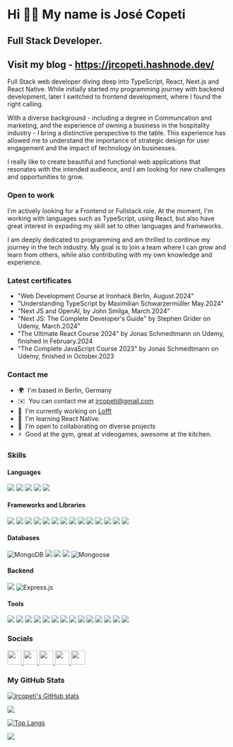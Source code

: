 Hi 👋🏻 My name is José Copeti
===============================================================================================================================================

Full Stack Developer. 
----------------------------

Visit my blog - https://jrcopeti.hashnode.dev/
----------------------------

Full Stack web developer diving deep into TypeScript, React, Next.js and React Native. While initially started my programming journey with backend development, later I switched to frontend development, where I found the right calling. 

With a diverse background - including a degree in Communcation and marketing, and the experience of owning a business in the hospitality industry - I bring a distinctive perspective to the table. This experience has allowed me to understand the importance of strategic design for user engagement and the impact of technology on businesses. 

I really like to create beautiful and functional web applications that resonates with the intended audience, and I am looking for new challenges and opportunities to grow.

### Open to work

I'm actively looking for a Frontend or Fullstack role. At the moment, I'm working with languages such as TypeScript, using React, but also have great interest in expading my skill set to other languages and frameworks. 

I am deeply dedicated to programming and am thrilled to continue my journey in the tech industry. My goal is to join a team where I can grow and learn from others, while also contributing with my own knowledge and experience. 

### Latest certificates

- "Web Development Course at Ironhack Berlin, August.2024"
- "Understanding TypeScript by Maximilian Schwarzermüller May.2024"
- "Next JS and OpenAI, by John Smilga, March.2024"
- "Next JS: The Complete Developer's Guide" by Stephen Grider on Udemy, March.2024"
- "The Ultimate React Course 2024" by Jonas Schmedtmann on Udemy, finished in February.2024
- "The Complete JavaScript Course 2023" by Jonas Schmedtmann on Udemy, finished in October.2023

### Contact me

* 🌍  I'm based in Berlin, Germany
* ✉️  You can contact me at [jrcopeti@gmail.com](mailto:jrcopeti@gmail.com)
* 🚀  I'm currently working on [Lofft](https://github.com/LofftApp)
* 🧠  I'm learning React Native.
* 🤝  I'm open to collaborating on diverse projects
* ⚡  Good at the gym, great at videogames, awesome at the kitchen.

### Skills

#### Languages

![](https://img.shields.io/badge/TypeScript-007ACC?style=for-the-badge&logo=typescript&logoColor=white)
![](https://img.shields.io/badge/JavaScript-F7DF1E?style=for-the-badge&logo=javascript&logoColor=black)
![](https://img.shields.io/badge/CSS3-1572B6?style=for-the-badge&logo=css3&logoColor=white)
![](https://img.shields.io/badge/HTML5-E34F26?style=for-the-badge&logo=html5&logoColor=white)
![](https://img.shields.io/badge/Ruby-CC0000?style=for-the-badge&logo=ruby&logoColor=white)

#### Frameworks and Libraries
![](https://img.shields.io/badge/React-61DAFB?style=for-the-badge&logo=react&logoColor=white)
![](https://img.shields.io/badge/Next.js-000000?style=for-the-badge&logo=next.js&logoColor=white)
![](https://img.shields.io/badge/React_Native-61DAFB?style=for-the-badge&logo=react&logoColor=white)
![](https://img.shields.io/badge/Tailwind_CSS-38B2AC?style=for-the-badge&logo=tailwind-css&logoColor=white)
![](https://img.shields.io/badge/React_Query-FF4154?style=for-the-badge&logo=ReactQuery&logoColor=white)
![](https://img.shields.io/badge/Redux-593D88?style=for-the-badge&logo=redux&logoColor=white)
![](https://img.shields.io/badge/Styled_Components-DB7093?style=for-the-badge&logo=styled-components&logoColor=white)
![](https://img.shields.io/badge/React_Hook_Form-007ACC?style=for-the-badge&logo=react-hook-form&logoColor=white)
![](https://img.shields.io/badge/React_Router-CA4245?style=for-the-badge&logo=react-router&logoColor=white)
![](https://img.shields.io/badge/DaisyUI-2B6CB0?style=for-the-badge&logo=tailwind-css&logoColor=white)
![](https://img.shields.io/badge/NextUI-000000?style=for-the-badge&logo=next.js&logoColor=white)
![](https://img.shields.io/badge/dnd_kit-333333?style=for-the-badge&logo=dnd-kit&logoColor=white)
![](https://img.shields.io/badge/shadcn-333333?style=for-the-badge&logo=shadcn&logoColor=white)
![](https://img.shields.io/badge/Ruby_on_Rails-CC0000?style=for-the-badge&logo=ruby-on-rails&logoColor=white)





#### Databases
![MongoDB](https://img.shields.io/badge/MongoDB-47A248?style=for-the-badge&logo=mongodb&logoColor=white)
![](https://img.shields.io/badge/PostgreSQL-336791?style=for-the-badge&logo=postgresql&logoColor=white)
![](https://img.shields.io/badge/Supabase-000000?style=for-the-badge&logo=supabase&logoColor=white)
![](https://img.shields.io/badge/Prisma-2D3748?style=for-the-badge&logo=prisma&logoColor=white)
![Mongoose](https://img.shields.io/badge/Mongoose-AA2929?style=for-the-badge&logo=mongoose&logoColor=white)

#### Backend
![](https://img.shields.io/badge/Node.js-43853D?style=for-the-badge&logo=node.js&logoColor=white)
![Express.js](https://img.shields.io/badge/Express.js-000000?style=for-the-badge&logo=express&logoColor=white)

#### Tools
![](https://img.shields.io/badge/OpenAi-12000?style=for-the-badge&logo=openai&logoColor=white)
![](https://img.shields.io/badge/Git-F05032?style=for-the-badge&logo=git&logoColor=white)
![](https://img.shields.io/badge/GitHub-181717?style=for-the-badge&logo=github&logoColor=white)
![](https://img.shields.io/badge/Vite-B73BFE?style=for-the-badge&logo=vite&logoColor=FFD62E)
![](https://img.shields.io/badge/Vercel-000000?style=for-the-badge&logo=vercel&logoColor=white)
![](https://img.shields.io/badge/Netlify-00C7B7?style=for-the-badge&logo=netlify&logoColor=white)
![](https://img.shields.io/badge/Heroku-430098?style=for-the-badge&logo=heroku&logoColor=white)
![](https://img.shields.io/badge/npm-CB3837?style=for-the-badge&logo=npm&logoColor=white)
![](https://img.shields.io/badge/Webpack-8DD6F9?style=for-the-badge&logo=Webpack&logoColor=white)
![](https://img.shields.io/badge/Yarn-2C8EBB?style=for-the-badge&logo=yarn&logoColor=white)
![](https://img.shields.io/badge/postcss-DD3A0A?style=for-the-badge&logo=postcss&logoColor=white)
![](https://img.shields.io/badge/ESLint-4B32C3?style=for-the-badge&logo=eslint&logoColor=white)
![](https://img.shields.io/badge/Prettier-F7B93E?style=for-the-badge&logo=prettier&logoColor=white)
![](https://img.shields.io/badge/Recharts-FF6384?style=for-the-badge&logo=chartdotjs&logoColor=white)


### Socials

<p align="left"> <a href="https://codesandbox.io/u/jrcopeti" target="_blank" rel="noreferrer"> <picture> <source media="(prefers-color-scheme: dark)" srcset="https://raw.githubusercontent.com/danielcranney/readme-generator/main/public/icons/socials/codesandbox-dark.svg" /> <source media="(prefers-color-scheme: light)" srcset="https://raw.githubusercontent.com/danielcranney/readme-generator/main/public/icons/socials/codesandbox.svg" /> <img src="https://raw.githubusercontent.com/danielcranney/readme-generator/main/public/icons/socials/codesandbox.svg" width="32" height="32" /> </picture> </a> <a href="https://discord.com/users/jrcopeti" target="_blank" rel="noreferrer"> <picture> <source media="(prefers-color-scheme: dark)" srcset="https://raw.githubusercontent.com/danielcranney/readme-generator/main/public/icons/socials/discord-dark.svg" /> <source media="(prefers-color-scheme: light)" srcset="https://raw.githubusercontent.com/danielcranney/readme-generator/main/public/icons/socials/discord.svg" /> <img src="https://raw.githubusercontent.com/danielcranney/readme-generator/main/public/icons/socials/discord.svg" width="32" height="32" /> </picture> </a> <a href="https://www.github.com/jrcopeti" target="_blank" rel="noreferrer"> <picture> <source media="(prefers-color-scheme: dark)" srcset="https://raw.githubusercontent.com/danielcranney/readme-generator/main/public/icons/socials/github-dark.svg" /> <source media="(prefers-color-scheme: light)" srcset="https://raw.githubusercontent.com/danielcranney/readme-generator/main/public/icons/socials/github.svg" /> <img src="https://raw.githubusercontent.com/danielcranney/readme-generator/main/public/icons/socials/github.svg" width="32" height="32" /> </picture> </a> <a href="https://jrcopeti.hashnode.dev" target="_blank" rel="noreferrer"> <picture> <source media="(prefers-color-scheme: dark)" srcset="https://raw.githubusercontent.com/danielcranney/readme-generator/main/public/icons/socials/hashnode-dark.svg" /> <source media="(prefers-color-scheme: light)" srcset="https://raw.githubusercontent.com/danielcranney/readme-generator/main/public/icons/socials/hashnode.svg" /> <img src="https://raw.githubusercontent.com/danielcranney/readme-generator/main/public/icons/socials/hashnode.svg" width="32" height="32" /> </picture> </a> <a href="https://www.linkedin.com/in/josecopeti" target="_blank" rel="noreferrer"> <picture> <source media="(prefers-color-scheme: dark)" srcset="https://raw.githubusercontent.com/danielcranney/readme-generator/main/public/icons/socials/linkedin-dark.svg" /> <source media="(prefers-color-scheme: light)" srcset="https://raw.githubusercontent.com/danielcranney/readme-generator/main/public/icons/socials/linkedin.svg" /> <img src="https://raw.githubusercontent.com/danielcranney/readme-generator/main/public/icons/socials/linkedin.svg" width="32" height="32" /> </picture> </a></p>


### My GitHub Stats

<a href="http://www.github.com/jrcopeti"><img src="https://github-readme-stats.vercel.app/api?username=jrcopeti&show_icons=true&hide=&count_private=true&title_color=10b981&text_color=000000&icon_color=0891b2&bg_color=ffffff&hide_border=true&show_icons=true" alt="jrcopeti's GitHub stats" /></a>

<a href="http://www.github.com/jrcopeti"><img src="https://github-readme-streak-stats.herokuapp.com/?user=jrcopeti&stroke=000000&background=ffffff&ring=10b981&fire=10b981&currStreakNum=000000&currStreakLabel=10b981&sideNums=000000&sideLabels=000000&dates=000000&hide_border=true" /></a>

[![Top Langs](https://github-readme-stats.vercel.app/api/top-langs/?username=jrcopeti)](https://github.com/anuraghazra/github-readme-stats)

![](https://komarev.com/ghpvc/?username=jrcopeti&color=green)
